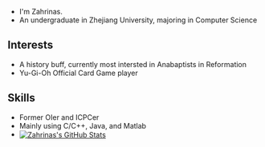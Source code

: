 - I'm Zahrinas.
- An undergraduate in Zhejiang University, majoring in Computer Science
## Interests
- A history buff, currently most intersted in Anabaptists in Reformation
- Yu-Gi-Oh Official Card Game player
## Skills
- Former OIer and ICPCer
- Mainly using C/C++, Java, and Matlab
- <a href="https://github.com/Zahrinas/Zahrinas">
  <img align="center" src="https://github-readme-stats.vercel.app/api/top-langs/?username=Zahrinas&langs_count=5&layout=compact&exclude_repo=Zahrinas" alt="Zahrinas's GitHub Stats" /></a>
